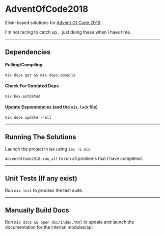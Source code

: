 # AdventOfCode2018

Elixir-based solutions for [Advent Of Code 2018](https://adventofcode.com).

I'm not racing to catch up... just doing these when I have time.

----

## Dependencies

#### Pulling/Compiling

  `mix deps.get && mix deps.compile`

#### Check For Outdated Deps

  `mix hex.outdated`

#### Update Dependencies (and the `mix.lock` file)

  `mix deps.update --all`

----

## Running The Solutions

  Launch the project in iex using `iex -S mix`

  `AdventOfCode2018.run_all` to run all problems that I have completed.
  
----

## Unit Tests (If any exist)

  Run `mix test` to process the test suite.

----

## Manually Build Docs

  Run `mix docs && open doc/index.html` to update and launch the documentation for the internal modules/api
